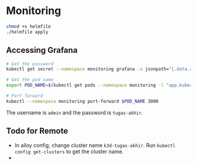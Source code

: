 # Monitoring

```bash
chmod +x helmfile
./helmfile apply
```

## Accessing Grafana

```bash
# Get the password
kubectl get secret --namespace monitoring grafana -o jsonpath="{.data.admin-password}" | base64 --decode ; echo

# Get the pod name
export POD_NAME=$(kubectl get pods --namespace monitoring -l "app.kubernetes.io/name=grafana,app.kubernetes.io/instance=grafana" -o jsonpath="{.items[0].metadata.name}")

# Port forward
kubectl --namespace monitoring port-forward $POD_NAME 3000
```

The username is `admin` and the password is `tugas-akhir`.

## Todo for Remote

- In alloy config, change cluster name `k3d-tugas-akhir`. Run `kubectl config get-clusters` to get the cluster name.
- 